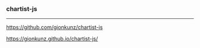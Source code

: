 ### chartist-js
---
https://github.com/gionkunz/chartist-js

https://gionkunz.github.io/chartist-js/
```js

```

```
```

```
```


